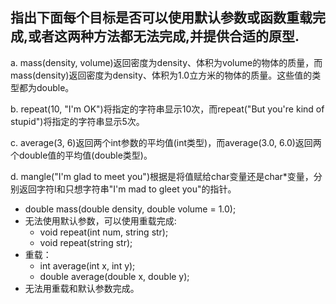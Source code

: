 ## 指出下面每个目标是否可以使用默认参数或函数重载完成,或者这两种方法都无法完成,并提供合适的原型.

a. mass(density, volume)返回密度为density、体积为volume的物体的质量，而mass(density)返回密度为density、体积为1.0立方米的物体的质量。这些值的类型都为double。

b. repeat(10, "I'm OK")将指定的字符串显示10次，而repeat("But you're kind of stupid")将指定的字符串显示5次。

c. average(3, 6)返回两个int参数的平均值(int类型)，而average(3.0, 6.0)返回两个double值的平均值(double类型)。

d. mangle("I'm glad to meet you")根据是将值赋给char变量还是char*变量，分别返回字符I和只想字符串"I'm mad to gleet you"的指针。

- double mass(double density, double volume = 1.0);
- 无法使用默认参数，可以使用重载完成:
    - void repeat(int num, string str);
    - void repeat(string str);
- 重载：
    - int average(int x, int y);
    - double average(double x, double y);
- 无法用重载和默认参数完成。